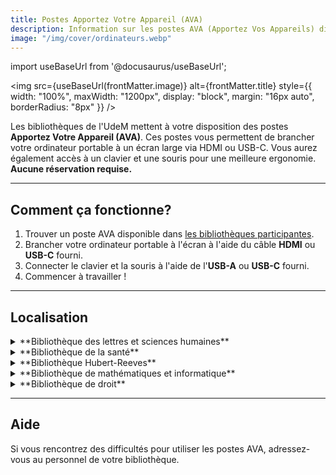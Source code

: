 ```yaml
---
title: Postes Apportez Votre Appareil (AVA)
description: Information sur les postes AVA (Apportez Vos Appareils) disponibles dans les bibliothèques UdeM.
image: "/img/cover/ordinateurs.webp"
---
```


import useBaseUrl from '@docusaurus/useBaseUrl';

<img 
  src={useBaseUrl(frontMatter.image)} 
  alt={frontMatter.title} 
  style={{
    width: "100%",
    maxWidth: "1200px",
    display: "block",
    margin: "16px auto",
    borderRadius: "8px"
  }} 
/>

Les bibliothèques de l'UdeM mettent à votre disposition des postes **Apportez Votre Appareil (AVA)**. Ces postes vous permettent de brancher votre ordinateur portable à un écran large via HDMI ou USB-C. Vous aurez également accès à un clavier et une souris pour une meilleure ergonomie. **Aucune réservation requise.**

---

## Comment ça fonctionne?

1. Trouver un poste AVA disponible dans [les bibliothèques participantes](#localisation).
2. Brancher votre ordinateur portable à l'écran à l'aide du câble **HDMI** ou **USB-C** fourni.
3. Connecter le clavier et la souris à l'aide de l'**USB-A** ou **USB-C** fourni.
4. Commencer à travailler !

--- 

## Localisation

<details>
  <summary>**Bibliothèque des lettres et sciences humaines**</summary>
  - 12 postes :
    - 1 au service Accessibilité local 1085-2.
    - 2 au 1<sup>e</sup> étage.
    - 2 au 2<sup>e</sup> étage.
    - 3 au 3<sup>e</sup> étage. 
    - 4 au 5<sup>e</sup> étage. 
</details>

<details>
<summary>**Bibliothèque de la santé**</summary>
- 5 postes :
    - 4 au 6<sup>e</sup> étage.
    - 1 au 8<sup>e</sup> étage.
</details>

<details>
<summary>**Bibliothèque Hubert-Reeves**</summary>
- 6 postes :
  - 5 à la cartothèque.
  - 1 à l'entrée A.
</details>

<details>
  <summary>**Bibliothèque de mathématiques et informatique**</summary>
  - 6 postes : situés dans la zone de silence. 
</details>

<details>
  <summary>**Bibliothèque de droit**</summary>
  - 11 postes : 
    - 14 dans les salles de travail pour cycles supérieurs, dont 4 écrans ultralarges 21:9.
    - 1 écran ultralarge 21:9 dans la salle de lecture.
</details>

---

## Aide

Si vous rencontrez des difficultés pour utiliser les postes AVA, adressez-vous au personnel de votre bibliothèque.
